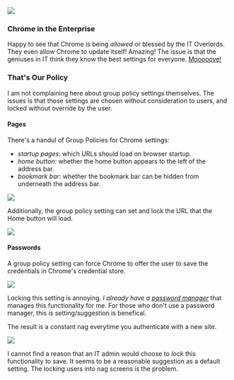 <!--{Title:"Windows Group Policy Annoyances: Locking Google Chrome Startup Pages and Password Saving",Intro:"You might find your Windows machine's Chrome settings set and locked by Windows Group Policy.",PublishedOn:"13-Apr-2015", Tags:["google-chrome","group-policy","registry","windows"]} -->

![](http://i.imgur.com/oUSrnwC.png)

### Chrome in the Enterprise

Happy to see that Chrome is being *allowed* or blessed by the IT Overlords. They even allow Chrome to update itself! Amazing!
The issue is that the geniuses in IT think they know the best settings for everyone. [Mooooove!](http://i.imgur.com/L5iCone.jpg)

### That's Our Policy 

I am not complaining here about group policy settings themselves. The issues is that those settings are chosen without consideration to users, and locked without override by the user.

#### Pages

There's a handul of  Group Policies for Chrome settings:

- *startup pages*: which URLs should load on browser startup.
- *home button*: whether the home button appears to the left of the address bar.
- *bookmark bar*: whether the bookmark bar can be hidden from underneath the address bar.

<!-- break -->
![](http://i.imgur.com/U2ngOt5.png)

Additionally, the group policy setting can set and lock the URL that the Home button will load.

![](http://i.imgur.com/7a6d8ny.png)

#### Passwords

A group policy setting can force Chrome to offer the user to save the credentials in Chrome's credential store.

![](http://i.imgur.com/JynVU24.jpg)

Locking this setting is annoying. <em>I already have a <a href="https://www.lastpass.com">password manager</a></em> that manages this functionality for me. For those who don't use a password manager, this is setting/suggestion is benefical. 

The result is a constant nag everytime you authenticate with a new site.

![](http://i.imgur.com/8mi9A7H.png)

I cannot find a reason that an IT admin would choose to *lock* this functionality to save. It seems to be a reasonable suggestion as a default setting. The locking users into nag screens is the problem.
